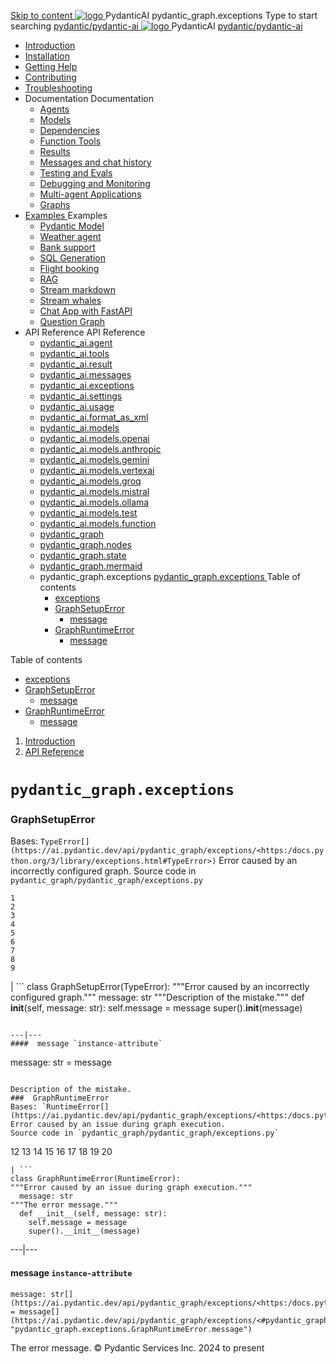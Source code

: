 [ Skip to content ](https://ai.pydantic.dev/api/pydantic_graph/exceptions/<#pydantic_graphexceptions>)
[ ![logo](https://ai.pydantic.dev/img/logo-white.svg) ](https://ai.pydantic.dev/api/pydantic_graph/exceptions/..> "PydanticAI")
PydanticAI 
pydantic_graph.exceptions 
Type to start searching
[ pydantic/pydantic-ai  ](https://ai.pydantic.dev/api/pydantic_graph/exceptions/<https:/github.com/pydantic/pydantic-ai> "Go to repository")
[ ![logo](https://ai.pydantic.dev/img/logo-white.svg) ](https://ai.pydantic.dev/api/pydantic_graph/exceptions/..> "PydanticAI") PydanticAI 
[ pydantic/pydantic-ai  ](https://ai.pydantic.dev/api/pydantic_graph/exceptions/<https:/github.com/pydantic/pydantic-ai> "Go to repository")
  * [ Introduction  ](https://ai.pydantic.dev/api/pydantic_graph/exceptions/..>)
  * [ Installation  ](https://ai.pydantic.dev/api/pydantic_graph/install/>)
  * [ Getting Help  ](https://ai.pydantic.dev/api/pydantic_graph/help/>)
  * [ Contributing  ](https://ai.pydantic.dev/api/pydantic_graph/contributing/>)
  * [ Troubleshooting  ](https://ai.pydantic.dev/api/pydantic_graph/troubleshooting/>)
  * Documentation  Documentation 
    * [ Agents  ](https://ai.pydantic.dev/api/pydantic_graph/agents/>)
    * [ Models  ](https://ai.pydantic.dev/api/pydantic_graph/models/>)
    * [ Dependencies  ](https://ai.pydantic.dev/api/pydantic_graph/dependencies/>)
    * [ Function Tools  ](https://ai.pydantic.dev/api/pydantic_graph/tools/>)
    * [ Results  ](https://ai.pydantic.dev/api/pydantic_graph/results/>)
    * [ Messages and chat history  ](https://ai.pydantic.dev/api/pydantic_graph/message-history/>)
    * [ Testing and Evals  ](https://ai.pydantic.dev/api/pydantic_graph/testing-evals/>)
    * [ Debugging and Monitoring  ](https://ai.pydantic.dev/api/pydantic_graph/logfire/>)
    * [ Multi-agent Applications  ](https://ai.pydantic.dev/api/pydantic_graph/multi-agent-applications/>)
    * [ Graphs  ](https://ai.pydantic.dev/api/pydantic_graph/graph/>)
  * [ Examples  ](https://ai.pydantic.dev/api/pydantic_graph/examples/>)
Examples 
    * [ Pydantic Model  ](https://ai.pydantic.dev/api/pydantic_graph/examples/pydantic-model/>)
    * [ Weather agent  ](https://ai.pydantic.dev/api/pydantic_graph/examples/weather-agent/>)
    * [ Bank support  ](https://ai.pydantic.dev/api/pydantic_graph/examples/bank-support/>)
    * [ SQL Generation  ](https://ai.pydantic.dev/api/pydantic_graph/examples/sql-gen/>)
    * [ Flight booking  ](https://ai.pydantic.dev/api/pydantic_graph/examples/flight-booking/>)
    * [ RAG  ](https://ai.pydantic.dev/api/pydantic_graph/examples/rag/>)
    * [ Stream markdown  ](https://ai.pydantic.dev/api/pydantic_graph/examples/stream-markdown/>)
    * [ Stream whales  ](https://ai.pydantic.dev/api/pydantic_graph/examples/stream-whales/>)
    * [ Chat App with FastAPI  ](https://ai.pydantic.dev/api/pydantic_graph/examples/chat-app/>)
    * [ Question Graph  ](https://ai.pydantic.dev/api/pydantic_graph/examples/question-graph/>)
  * API Reference  API Reference 
    * [ pydantic_ai.agent  ](https://ai.pydantic.dev/api/pydantic_graph/exceptions/agent/>)
    * [ pydantic_ai.tools  ](https://ai.pydantic.dev/api/pydantic_graph/exceptions/tools/>)
    * [ pydantic_ai.result  ](https://ai.pydantic.dev/api/pydantic_graph/exceptions/result/>)
    * [ pydantic_ai.messages  ](https://ai.pydantic.dev/api/pydantic_graph/exceptions/messages/>)
    * [ pydantic_ai.exceptions  ](https://ai.pydantic.dev/api/pydantic_graph/exceptions/exceptions/>)
    * [ pydantic_ai.settings  ](https://ai.pydantic.dev/api/pydantic_graph/exceptions/settings/>)
    * [ pydantic_ai.usage  ](https://ai.pydantic.dev/api/pydantic_graph/exceptions/usage/>)
    * [ pydantic_ai.format_as_xml  ](https://ai.pydantic.dev/api/pydantic_graph/exceptions/format_as_xml/>)
    * [ pydantic_ai.models  ](https://ai.pydantic.dev/api/pydantic_graph/exceptions/models/base/>)
    * [ pydantic_ai.models.openai  ](https://ai.pydantic.dev/api/pydantic_graph/exceptions/models/openai/>)
    * [ pydantic_ai.models.anthropic  ](https://ai.pydantic.dev/api/pydantic_graph/exceptions/models/anthropic/>)
    * [ pydantic_ai.models.gemini  ](https://ai.pydantic.dev/api/pydantic_graph/exceptions/models/gemini/>)
    * [ pydantic_ai.models.vertexai  ](https://ai.pydantic.dev/api/pydantic_graph/exceptions/models/vertexai/>)
    * [ pydantic_ai.models.groq  ](https://ai.pydantic.dev/api/pydantic_graph/exceptions/models/groq/>)
    * [ pydantic_ai.models.mistral  ](https://ai.pydantic.dev/api/pydantic_graph/exceptions/models/mistral/>)
    * [ pydantic_ai.models.ollama  ](https://ai.pydantic.dev/api/pydantic_graph/exceptions/models/ollama/>)
    * [ pydantic_ai.models.test  ](https://ai.pydantic.dev/api/pydantic_graph/exceptions/models/test/>)
    * [ pydantic_ai.models.function  ](https://ai.pydantic.dev/api/pydantic_graph/exceptions/models/function/>)
    * [ pydantic_graph  ](https://ai.pydantic.dev/api/pydantic_graph/exceptions/<../graph/>)
    * [ pydantic_graph.nodes  ](https://ai.pydantic.dev/api/pydantic_graph/exceptions/<../nodes/>)
    * [ pydantic_graph.state  ](https://ai.pydantic.dev/api/pydantic_graph/exceptions/<../state/>)
    * [ pydantic_graph.mermaid  ](https://ai.pydantic.dev/api/pydantic_graph/exceptions/<../mermaid/>)
    * pydantic_graph.exceptions  [ pydantic_graph.exceptions  ](https://ai.pydantic.dev/api/pydantic_graph/exceptions/<./>) Table of contents 
      * [ exceptions  ](https://ai.pydantic.dev/api/pydantic_graph/exceptions/<#pydantic_graph.exceptions>)
      * [ GraphSetupError  ](https://ai.pydantic.dev/api/pydantic_graph/exceptions/<#pydantic_graph.exceptions.GraphSetupError>)
        * [ message  ](https://ai.pydantic.dev/api/pydantic_graph/exceptions/<#pydantic_graph.exceptions.GraphSetupError.message>)
      * [ GraphRuntimeError  ](https://ai.pydantic.dev/api/pydantic_graph/exceptions/<#pydantic_graph.exceptions.GraphRuntimeError>)
        * [ message  ](https://ai.pydantic.dev/api/pydantic_graph/exceptions/<#pydantic_graph.exceptions.GraphRuntimeError.message>)


Table of contents 
  * [ exceptions  ](https://ai.pydantic.dev/api/pydantic_graph/exceptions/<#pydantic_graph.exceptions>)
  * [ GraphSetupError  ](https://ai.pydantic.dev/api/pydantic_graph/exceptions/<#pydantic_graph.exceptions.GraphSetupError>)
    * [ message  ](https://ai.pydantic.dev/api/pydantic_graph/exceptions/<#pydantic_graph.exceptions.GraphSetupError.message>)
  * [ GraphRuntimeError  ](https://ai.pydantic.dev/api/pydantic_graph/exceptions/<#pydantic_graph.exceptions.GraphRuntimeError>)
    * [ message  ](https://ai.pydantic.dev/api/pydantic_graph/exceptions/<#pydantic_graph.exceptions.GraphRuntimeError.message>)


  1. [ Introduction  ](https://ai.pydantic.dev/api/pydantic_graph/exceptions/..>)
  2. [ API Reference  ](https://ai.pydantic.dev/api/pydantic_graph/exceptions/agent/>)


# `pydantic_graph.exceptions`
###  GraphSetupError
Bases: `TypeError[](https://ai.pydantic.dev/api/pydantic_graph/exceptions/<https:/docs.python.org/3/library/exceptions.html#TypeError>)`
Error caused by an incorrectly configured graph.
Source code in `pydantic_graph/pydantic_graph/exceptions.py`
```
1
2
3
4
5
6
7
8
9
```
| ```
class GraphSetupError(TypeError):
"""Error caused by an incorrectly configured graph."""
  message: str
"""Description of the mistake."""
  def __init__(self, message: str):
    self.message = message
    super().__init__(message)

```
  
---|---  
####  message `instance-attribute`
```
message: str[](https://ai.pydantic.dev/api/pydantic_graph/exceptions/<https:/docs.python.org/3/library/stdtypes.html#str>) = message[](https://ai.pydantic.dev/api/pydantic_graph/exceptions/<#pydantic_graph.exceptions.GraphSetupError.message> "pydantic_graph.exceptions.GraphSetupError.message")

```

Description of the mistake.
###  GraphRuntimeError
Bases: `RuntimeError[](https://ai.pydantic.dev/api/pydantic_graph/exceptions/<https:/docs.python.org/3/library/exceptions.html#RuntimeError>)`
Error caused by an issue during graph execution.
Source code in `pydantic_graph/pydantic_graph/exceptions.py`
```
12
13
14
15
16
17
18
19
20
```
| ```
class GraphRuntimeError(RuntimeError):
"""Error caused by an issue during graph execution."""
  message: str
"""The error message."""
  def __init__(self, message: str):
    self.message = message
    super().__init__(message)

```
  
---|---  
####  message `instance-attribute`
```
message: str[](https://ai.pydantic.dev/api/pydantic_graph/exceptions/<https:/docs.python.org/3/library/stdtypes.html#str>) = message[](https://ai.pydantic.dev/api/pydantic_graph/exceptions/<#pydantic_graph.exceptions.GraphRuntimeError.message> "pydantic_graph.exceptions.GraphRuntimeError.message")

```

The error message.
© Pydantic Services Inc. 2024 to present 
